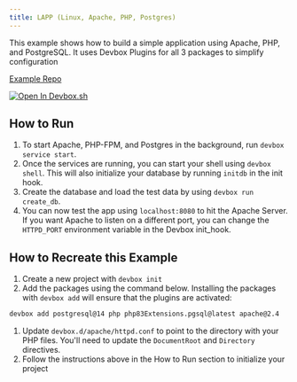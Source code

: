 ```yaml
---
title: LAPP (Linux, Apache, PHP, Postgres)
---
```


This example shows how to build a simple application using Apache, PHP, and PostgreSQL. It uses Devbox Plugins for all 3 packages to simplify configuration

[Example Repo](https://github.com/jetify-com/devbox/tree/main/examples/stacks/lapp-stack)

[![Open In Devbox.sh](https://www.jetify.com/img/devbox/open-in-devbox.svg)](https://devbox.sh/open/templates/lapp-stack)

## How to Run

1. To start Apache, PHP-FPM, and Postgres in the background, run `devbox service start`.
2. Once the services are running, you can start your shell using `devbox shell`. This will also initialize your database by running `initdb` in the init hook.
3. Create the database and load the test data by using `devbox run create_db`.
4. You can now test the app using `localhost:8080` to hit the Apache Server. If you want Apache to listen on a different port, you can change the `HTTPD_PORT` environment variable in the Devbox init_hook.

## How to Recreate this Example

1. Create a new project with `devbox init`
1. Add the packages using the command below. Installing the packages with `devbox add` will ensure that the plugins are activated:

```bash
devbox add postgresql@14 php php83Extensions.pgsql@latest apache@2.4
```

1. Update `devbox.d/apache/httpd.conf` to point to the directory with your PHP files. You'll need to update the `DocumentRoot` and `Directory` directives.
1. Follow the instructions above in the How to Run section to initialize your project
